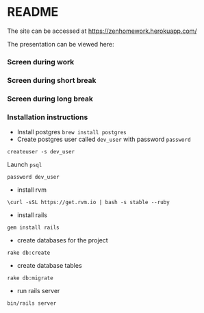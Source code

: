 # README

The site can be accessed at https://zenhomework.herokuapp.com/

The presentation can be viewed here:

### Screen during work

### Screen during short break


### Screen during long break


### Installation instructions

- Install postgres `brew install postgres`
- Create postgres user called `dev_user` with password `password`

```
createuser -s dev_user
```

Launch `psql`

```
password dev_user
```

- install rvm
```
\curl -sSL https://get.rvm.io | bash -s stable --ruby
```

- install rails

```
gem install rails
```

- create databases for the project

```
rake db:create
```

- create database tables

```
rake db:migrate
```

- run rails server

```
bin/rails server
```
